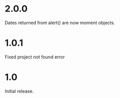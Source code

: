 # 2.0.0

Dates returned from alert() are now moment objects.

# 1.0.1

Fixed project not found error

# 1.0

Initial release.
